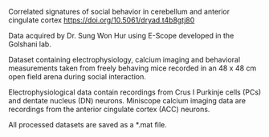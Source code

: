 Correlated signatures of social behavior in cerebellum and anterior cingulate cortex
https://doi.org/10.5061/dryad.t4b8gtj80

Data acquired by Dr. Sung Won Hur using E-Scope developed in the Golshani lab.

Dataset containing electrophysiology, calcium imaging and behavioral measurements taken from freely behaving mice recorded in an 48 x 48 cm open field arena during social interaction.

Electrophysiological data contain recordings from Crus I Purkinje cells (PCs) and dentate nucleus (DN) neurons.
Miniscope calcium imaging data are recordings from the anterior cingulate cortex (ACC) neurons.

All processed datasets are saved as a *.mat file.


